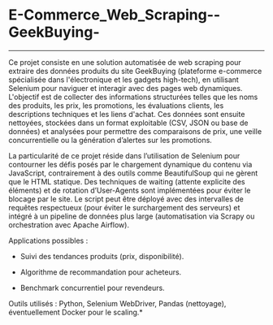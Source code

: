 # E-Commerce_Web_Scraping--GeekBuying-
----------------------------------------------

Ce projet consiste en une solution automatisée de web scraping pour extraire des données produits du site GeekBuying (plateforme e-commerce spécialisée dans l'électronique et les gadgets high-tech), en utilisant Selenium pour naviguer et interagir avec des pages web dynamiques. L'objectif est de collecter des informations structurées telles que les noms des produits, les prix, les promotions, les évaluations clients, les descriptions techniques et les liens d'achat. Ces données sont ensuite nettoyées, stockées dans un format exploitable (CSV, JSON ou base de données) et analysées pour permettre des comparaisons de prix, une veille concurrentielle ou la génération d’alertes sur les promotions.

La particularité de ce projet réside dans l’utilisation de Selenium pour contourner les défis posés par le chargement dynamique du contenu via JavaScript, contrairement à des outils comme BeautifulSoup qui ne gèrent que le HTML statique. Des techniques de waiting (attente explicite des éléments) et de rotation d’User-Agents sont implémentées pour éviter le blocage par le site. Le script peut être déployé avec des intervalles de requêtes respectueux (pour éviter le surchargement des serveurs) et intégré à un pipeline de données plus large (automatisation via Scrapy ou orchestration avec Apache Airflow).

Applications possibles :

- Suivi des tendances produits (prix, disponibilité).

- Algorithme de recommandation pour acheteurs.

- Benchmark concurrentiel pour revendeurs.

Outils utilisés : Python, Selenium WebDriver, Pandas (nettoyage), éventuellement Docker pour le scaling.* 
